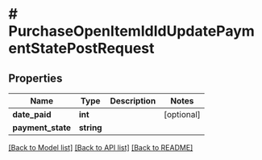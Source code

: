 # # PurchaseOpenItemIdIdUpdatePaymentStatePostRequest

## Properties

Name | Type | Description | Notes
------------ | ------------- | ------------- | -------------
**date_paid** | **int** |  | [optional]
**payment_state** | **string** |  |

[[Back to Model list]](../../README.md#models) [[Back to API list]](../../README.md#endpoints) [[Back to README]](../../README.md)
